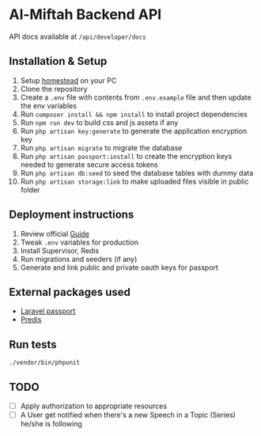 # Al-Miftah Backend API

API docs available at `/api/developer/docs`

## Installation & Setup
1. Setup [homestead](https://laravel.com/docs/5.8/homestead) on your PC
2. Clone the repository
3. Create a `.env` file with contents from `.env.example` file and then update the env variables
4. Run `composer install && npm install` to install project dependencies
5. Run `npm run dev` to build css and js assets if any
6. Run `php artisan key:generate` to generate the application encryption key
7. Run `php artisan migrate` to migrate the database
8. Run `php artisan passport:install` to create the encryption keys needed to generate secure access tokens
9. Run `php artisan db:seed` to seed the database tables with dummy data
10. Run `php artisan storage:link` to make uploaded files visible in public folder


## Deployment instructions
1. Review official [Guide](https://laravel.com/docs/6.x/deployment)
2. Tweak `.env` variables for production
3. Install Supervisor, Redis
4. Run migrations and seeders (if any)
5. Generate and link public and private oauth keys for passport

## External packages used
- [Laravel passport](https://github.com/laravel/passport)
- [Predis](https://github.com/nrk/predis)

## Run tests
`./vendor/bin/phpunit`

## TODO
- [ ] Apply authorization to appropriate resources
- [ ] A User get notified when there's a new Speech in a Topic (Series) he/she is following
